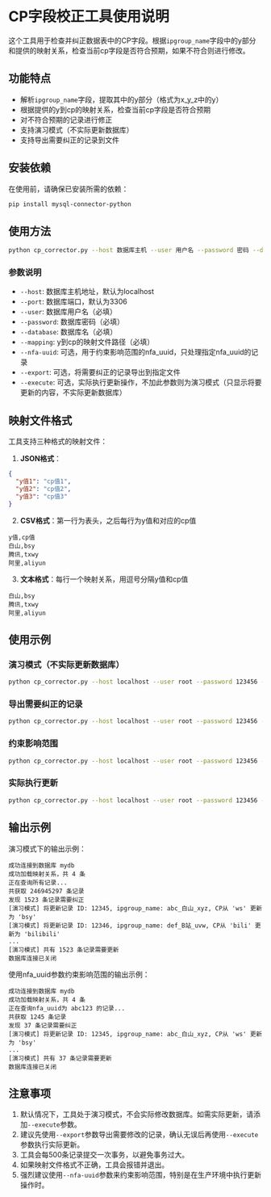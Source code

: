 # CP字段校正工具使用说明

这个工具用于检查并纠正数据表中的CP字段。根据`ipgroup_name`字段中的y部分和提供的映射关系，检查当前cp字段是否符合预期，如果不符合则进行修改。

## 功能特点

- 解析`ipgroup_name`字段，提取其中的y部分（格式为x_y_z中的y）
- 根据提供的y到cp的映射关系，检查当前cp字段是否符合预期
- 对不符合预期的记录进行修正
- 支持演习模式（不实际更新数据库）
- 支持导出需要纠正的记录到文件

## 安装依赖

在使用前，请确保已安装所需的依赖：

```bash
pip install mysql-connector-python
```

## 使用方法

```bash
python cp_corrector.py --host 数据库主机 --user 用户名 --password 密码 --database 数据库名 --mapping 映射文件路径 [--nfa-uuid NFA_UUID] [--export 导出文件] [--execute]
```

### 参数说明

- `--host`: 数据库主机地址，默认为localhost
- `--port`: 数据库端口，默认为3306
- `--user`: 数据库用户名（必填）
- `--password`: 数据库密码（必填）
- `--database`: 数据库名（必填）
- `--mapping`: y到cp的映射文件路径（必填）
- `--nfa-uuid`: 可选，用于约束影响范围的nfa_uuid，只处理指定nfa_uuid的记录
- `--export`: 可选，将需要纠正的记录导出到指定文件
- `--execute`: 可选，实际执行更新操作，不加此参数则为演习模式（只显示将要更新的内容，不实际更新数据库）

## 映射文件格式

工具支持三种格式的映射文件：

1. **JSON格式**：
```json
{
  "y值1": "cp值1",
  "y值2": "cp值2",
  "y值3": "cp值3"
}
```

2. **CSV格式**：第一行为表头，之后每行为y值和对应的cp值
```
y值,cp值
白山,bsy
腾讯,txwy
阿里,aliyun
```

3. **文本格式**：每行一个映射关系，用逗号分隔y值和cp值
```
白山,bsy
腾讯,txwy
阿里,aliyun
```

## 使用示例

### 演习模式（不实际更新数据库）

```bash
python cp_corrector.py --host localhost --user root --password 123456 --database mydb --mapping mapping.json
```

### 导出需要纠正的记录

```bash
python cp_corrector.py --host localhost --user root --password 123456 --database mydb --mapping mapping.json --export corrections.csv
```

### 约束影响范围

```bash
python cp_corrector.py --host localhost --user root --password 123456 --database mydb --mapping mapping.json --nfa-uuid abc123 --execute
```

### 实际执行更新

```bash
python cp_corrector.py --host localhost --user root --password 123456 --database mydb --mapping mapping.json --execute
```

## 输出示例

演习模式下的输出示例：
```
成功连接到数据库 mydb
成功加载映射关系，共 4 条
正在查询所有记录...
共获取 246945297 条记录
发现 1523 条记录需要纠正
[演习模式] 将更新记录 ID: 12345, ipgroup_name: abc_白山_xyz, CP从 'ws' 更新为 'bsy'
[演习模式] 将更新记录 ID: 12346, ipgroup_name: def_B站_uvw, CP从 'bili' 更新为 'bilibili'
...
[演习模式] 共有 1523 条记录需要更新
数据库连接已关闭
```

使用nfa_uuid参数约束影响范围的输出示例：
```
成功连接到数据库 mydb
成功加载映射关系，共 4 条
正在查询nfa_uuid为 abc123 的记录...
共获取 1245 条记录
发现 37 条记录需要纠正
[演习模式] 将更新记录 ID: 12345, ipgroup_name: abc_白山_xyz, CP从 'ws' 更新为 'bsy'
...
[演习模式] 共有 37 条记录需要更新
数据库连接已关闭
```

## 注意事项

1. 默认情况下，工具处于演习模式，不会实际修改数据库。如需实际更新，请添加`--execute`参数。
2. 建议先使用`--export`参数导出需要修改的记录，确认无误后再使用`--execute`参数执行实际更新。
3. 工具会每500条记录提交一次事务，以避免事务过大。
4. 如果映射文件格式不正确，工具会报错并退出。
5. 强烈建议使用`--nfa-uuid`参数来约束影响范围，特别是在生产环境中执行更新操作时。
